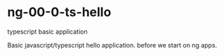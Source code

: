 # ng-00-0-ts-hello
typescript basic application


Basic javascript/typescript hello application. 
before we start on ng apps.
